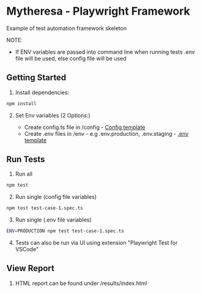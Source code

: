 # Mytheresa - Playwright Framework

Example of test automation framework skeleton

NOTE: 
- If ENV variables are passed into command line when running tests .env file will be used, else config file will be used

## Getting Started

1. Install dependencies:

```bash
npm install
```

2. Set Env variables (2 Options:)

    -  Create config.ts file in /config - [Config template](/config/config-template.ts)
    -  Create .env files in /env - e.g .env.production, .env.staging - [.env template](/env/.env.template)


## Run Tests
1. Run all

```bash
npm test
```

2. Run single (config file variables)

```bash
npm test test-case-1.spec.ts
```

3. Run single (.env file variables)

```bash
ENV=PRODUCTION npm test test-case-1.spec.ts
```

4. Tests can also be run via UI using extension "Playwright Test for VSCode"


## View Report
1. HTML report can be found under /results/index.html